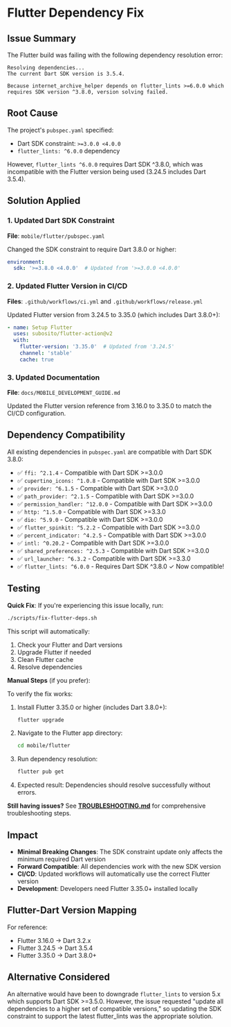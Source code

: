 # Flutter Dependency Fix

## Issue Summary

The Flutter build was failing with the following dependency resolution error:

```
Resolving dependencies...
The current Dart SDK version is 3.5.4.

Because internet_archive_helper depends on flutter_lints >=6.0.0 which requires SDK version ^3.8.0, version solving failed.
```

## Root Cause

The project's `pubspec.yaml` specified:
- Dart SDK constraint: `>=3.0.0 <4.0.0`
- `flutter_lints: ^6.0.0` dependency

However, `flutter_lints ^6.0.0` requires Dart SDK ^3.8.0, which was incompatible with the Flutter version being used (3.24.5 includes Dart 3.5.4).

## Solution Applied

### 1. Updated Dart SDK Constraint

**File**: `mobile/flutter/pubspec.yaml`

Changed the SDK constraint to require Dart 3.8.0 or higher:

```yaml
environment:
  sdk: '>=3.8.0 <4.0.0'  # Updated from '>=3.0.0 <4.0.0'
```

### 2. Updated Flutter Version in CI/CD

**Files**: `.github/workflows/ci.yml` and `.github/workflows/release.yml`

Updated Flutter version from 3.24.5 to 3.35.0 (which includes Dart 3.8.0+):

```yaml
- name: Setup Flutter
  uses: subosito/flutter-action@v2
  with:
    flutter-version: '3.35.0'  # Updated from '3.24.5'
    channel: 'stable'
    cache: true
```

### 3. Updated Documentation

**File**: `docs/MOBILE_DEVELOPMENT_GUIDE.md`

Updated the Flutter version reference from 3.16.0 to 3.35.0 to match the CI/CD configuration.

## Dependency Compatibility

All existing dependencies in `pubspec.yaml` are compatible with Dart SDK 3.8.0:

- ✅ `ffi: ^2.1.4` - Compatible with Dart SDK >=3.0.0
- ✅ `cupertino_icons: ^1.0.8` - Compatible with Dart SDK >=3.0.0
- ✅ `provider: ^6.1.5` - Compatible with Dart SDK >=3.0.0
- ✅ `path_provider: ^2.1.5` - Compatible with Dart SDK >=3.0.0
- ✅ `permission_handler: ^12.0.0` - Compatible with Dart SDK >=3.0.0
- ✅ `http: ^1.5.0` - Compatible with Dart SDK >=3.3.0
- ✅ `dio: ^5.9.0` - Compatible with Dart SDK >=3.0.0
- ✅ `flutter_spinkit: ^5.2.2` - Compatible with Dart SDK >=3.0.0
- ✅ `percent_indicator: ^4.2.5` - Compatible with Dart SDK >=3.0.0
- ✅ `intl: ^0.20.2` - Compatible with Dart SDK >=3.0.0
- ✅ `shared_preferences: ^2.5.3` - Compatible with Dart SDK >=3.0.0
- ✅ `url_launcher: ^6.3.2` - Compatible with Dart SDK >=3.3.0
- ✅ `flutter_lints: ^6.0.0` - Requires Dart SDK ^3.8.0 ✓ Now compatible!

## Testing

**Quick Fix**: If you're experiencing this issue locally, run:
```bash
./scripts/fix-flutter-deps.sh
```

This script will automatically:
1. Check your Flutter and Dart versions
2. Upgrade Flutter if needed
3. Clean Flutter cache
4. Resolve dependencies

**Manual Steps** (if you prefer):

To verify the fix works:

1. Install Flutter 3.35.0 or higher (includes Dart 3.8.0+):
   ```bash
   flutter upgrade
   ```

2. Navigate to the Flutter app directory:
   ```bash
   cd mobile/flutter
   ```

3. Run dependency resolution:
   ```bash
   flutter pub get
   ```

4. Expected result: Dependencies should resolve successfully without errors.

**Still having issues?** See **[TROUBLESHOOTING.md](TROUBLESHOOTING.md)** for comprehensive troubleshooting steps.

## Impact

- **Minimal Breaking Changes**: The SDK constraint update only affects the minimum required Dart version
- **Forward Compatible**: All dependencies work with the new SDK version
- **CI/CD**: Updated workflows will automatically use the correct Flutter version
- **Development**: Developers need Flutter 3.35.0+ installed locally

## Flutter-Dart Version Mapping

For reference:
- Flutter 3.16.0 → Dart 3.2.x
- Flutter 3.24.5 → Dart 3.5.4
- Flutter 3.35.0 → Dart 3.8.0+

## Alternative Considered

An alternative would have been to downgrade `flutter_lints` to version 5.x which supports Dart SDK >=3.5.0. However, the issue requested "update all dependencies to a higher set of compatible versions," so updating the SDK constraint to support the latest flutter_lints was the appropriate solution.
